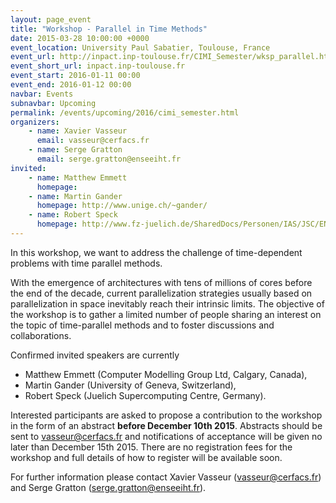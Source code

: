```yaml
---
layout: page_event
title: "Workshop - Parallel in Time Methods"
date: 2015-03-28 10:00:00 +0000
event_location: University Paul Sabatier, Toulouse, France
event_url: http://inpact.inp-toulouse.fr/CIMI_Semester/wksp_parallel.html
event_short_url: inpact.inp-toulouse.fr
event_start: 2016-01-11 00:00
event_end: 2016-01-12 00:00
navbar: Events
subnavbar: Upcoming
permalink: /events/upcoming/2016/cimi_semester.html
organizers:
    - name: Xavier Vasseur
      email: vasseur@cerfacs.fr
    - name: Serge Gratton
      email: serge.gratton@enseeiht.fr
invited:
    - name: Matthew Emmett
      homepage:
    - name: Martin Gander
      homepage: http://www.unige.ch/~gander/
    - name: Robert Speck
      homepage: http://www.fz-juelich.de/SharedDocs/Personen/IAS/JSC/EN/staff/speck_r.html
---
```


In this workshop, we want to address the challenge of time-dependent
problems with time parallel methods. 

With the emergence of architectures with tens of millions of cores before the end of the decade, current
parallelization strategies usually based on parallelization in space
inevitably reach their intrinsic limits. The objective of the workshop is
to gather a limited number of people sharing an interest on the topic of
time-parallel methods and to foster discussions and collaborations.

Confirmed invited speakers are currently 

- Matthew Emmett (Computer Modelling Group Ltd, Calgary, Canada), 
- Martin Gander (University of Geneva, Switzerland),
- Robert Speck (Juelich Supercomputing Centre, Germany).

Interested participants are asked to propose a contribution to the
workshop in the form of an abstract **before December 10th 2015**. Abstracts
should be sent to vasseur@cerfacs.fr and notifications of acceptance
will be given no later than December 15th 2015. There are no
registration fees for the workshop and full details of how to register
will be available soon.

For further information please contact Xavier Vasseur
(vasseur@cerfacs.fr) and Serge Gratton (serge.gratton@enseeiht.fr).
